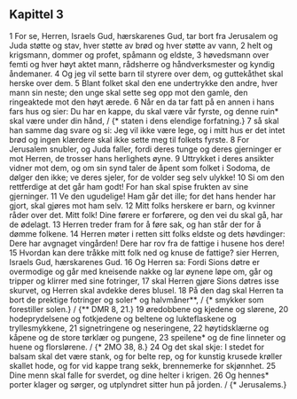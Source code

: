 ## Kapittel 3

1 For se, Herren, Israels Gud, hærskarenes Gud, tar bort fra Jerusalem og Juda støtte og stav, hver støtte av brød og hver støtte av vann,
2 helt og krigsmann, dommer og profet, spåmann og eldste,
3 høvedsmann over femti og hver høyt aktet mann, rådsherre og håndverksmester og kyndig åndemaner.
4 Og jeg vil sette barn til styrere over dem, og guttekåthet skal herske over dem.
5 Blant folket skal den ene undertrykke den andre, hver mann sin neste; den unge skal sette seg opp mot den gamle, den ringeaktede mot den høyt ærede.
6 Når en da tar fatt på en annen i hans fars hus og sier: Du har en kappe, du skal være vår fyrste, og denne ruin* skal være under din hånd, / {* staten i dens elendige forfatning.}
7 så skal han samme dag svare og si: Jeg vil ikke være lege, og i mitt hus er det intet brød og ingen klærdere skal ikke sette meg til folkets fyrste.
8 For Jerusalem snubler, og Juda faller, fordi deres tunge og deres gjerninger er mot Herren, de trosser hans herlighets øyne.
9 Uttrykket i deres ansikter vidner mot dem, og om sin synd taler de åpent som folket i Sodoma, de dølger den ikke; ve deres sjeler, for de volder seg selv ulykke!
10 Si om den rettferdige at det går ham godt! For han skal spise frukten av sine gjerninger.
11 Ve den ugudelige! Ham går det ille; for det hans hender har gjort, skal gjøres mot ham selv.
12 Mitt folks herskere er barn, og kvinner råder over det. Mitt folk! Dine førere er forførere, og den vei du skal gå, har de ødelagt.
13 Herren treder fram for å føre sak, og han står der for å dømme folkene.
14 Herren møter i retten sitt folks eldste og dets høvdinger: Dere har avgnaget vingården! Dere har rov fra de fattige i husene hos dere!
15 Hvordan kan dere tråkke mitt folk ned og knuse de fattige? sier Herren, Israels Gud, hærskarenes Gud.
16 Og Herren sa: Fordi Sions døtre er overmodige og går med kneisende nakke og lar øynene løpe om, går og tripper og klirrer med sine fotringer,
17 skal Herren gjøre Sions døtres isse skurvet, og Herren skal avdekke deres blusel.
18 På den dag skal Herren ta bort de prektige fotringer og soler* og halvmåner**, / {* smykker som forestiller solen.} / {** DMR 8, 21.}
19 øredobbene og kjedene og slørene,
20 hodeprydelsene og fotkjedene og beltene og lukteflaskene og tryllesmykkene,
21 signetringene og neseringene,
22 høytidsklærne og kåpene og de store tørklær og pungene,
23 speilene* og de fine linneter og huene og florslørene. / {* 2MO 38, 8.}
24 Og det skal skje: I stedet for balsam skal det være stank, og for belte rep, og for kunstig krusede krøller skallet hode, og for vid kappe trang sekk, brennemerke for skjønnhet.
25 Dine menn skal falle for sverdet, og dine helter i krigen.
26 Og hennes* porter klager og sørger, og utplyndret sitter hun på jorden. / {* Jerusalems.}
